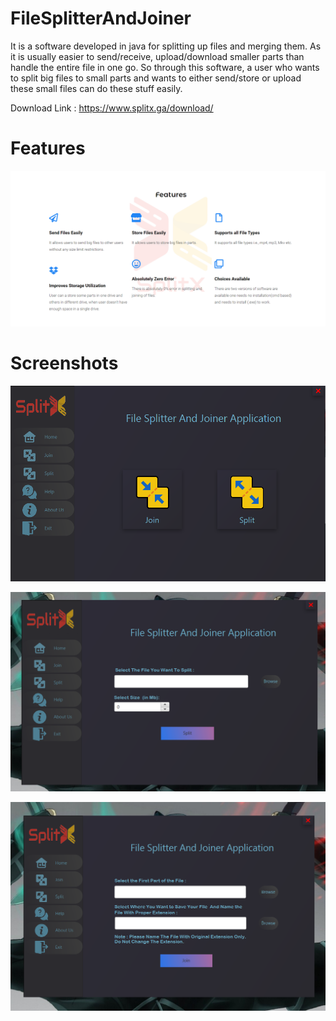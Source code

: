 # FileSplitterAndJoiner

It is a software developed in java for splitting up files and merging them. As it is usually easier to send/receive,
upload/download smaller parts than handle the entire file in one go. So through this software, a user who wants to split
big files to small parts and wants to either send/store or upload these small files can do these stuff easily.

Download Link : https://www.splitx.ga/download/

# Features

![Features](https://github.com/Bhuvanesh01/FileSplitterAndJoiner/blob/master/src/Home/Images/Capture.PNG)

# Screenshots

![Screenshots](https://github.com/Bhuvanesh01/FileSplitterAndJoiner/blob/master/src/Home/Images/2.PNG)

![Screenshots](https://github.com/Bhuvanesh01/FileSplitterAndJoiner/blob/master/src/Home/Images/3.PNG)

![Screenshots](https://github.com/Bhuvanesh01/FileSplitterAndJoiner/blob/master/src/Home/Images/1.PNG)

